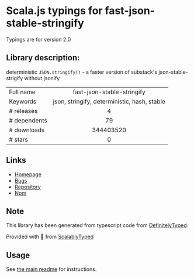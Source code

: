 
# Scala.js typings for fast-json-stable-stringify

Typings are for version 2.0

## Library description:
deterministic `JSON.stringify()` - a faster version of substack's json-stable-strigify without jsonify

|                    |                 |
| ------------------ | :-------------: |
| Full name          | fast-json-stable-stringify |
| Keywords           | json, stringify, deterministic, hash, stable |
| # releases         | 4 |
| # dependents       | 79 |
| # downloads        | 344403520 |
| # stars            | 0 |

## Links
- [Homepage](https://github.com/epoberezkin/fast-json-stable-stringify)
- [Bugs](https://github.com/epoberezkin/fast-json-stable-stringify/issues)
- [Repository](https://github.com/epoberezkin/fast-json-stable-stringify)
- [Npm](https://www.npmjs.com/package/fast-json-stable-stringify)
    


## Note
This library has been generated from typescript code from [DefinitelyTyped](https://definitelytyped.org).

Provided with :purple_heart: from [ScalablyTyped](https://github.com/oyvindberg/ScalablyTyped)

## Usage
See [the main readme](../../readme.md) for instructions.


